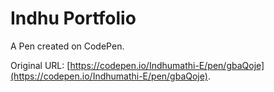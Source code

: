 #  Indhu Portfolio 

A Pen created on CodePen.

Original URL: [https://codepen.io/Indhumathi-E/pen/gbaQoje](https://codepen.io/Indhumathi-E/pen/gbaQoje).

